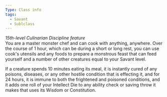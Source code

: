 ```yaml
---
Type: Class info
tags:
  - Savant
  - Sublclass
---
```

_15th-level Culinarian Discipline feature_  
You are a master monster chef and can cook with anything, anywhere. Over the course of 1 hour, which can be during a short or long rest, you can use cook's utensils and any foods to prepare a monstrous feast that can feed yourself and a number of other creatures equal to your Savant level.

If a creature spends 10 minutes eating its meal, it is instantly cured of any poisons, diseases, or any other hostile condition that is effecting it, and for 24 hours, it is immune to both the frightened and poisoned conditions, and it adds one roll of your Intellect Die to any ability check or saving throw it makes that uses its Wisdom or Constitution.